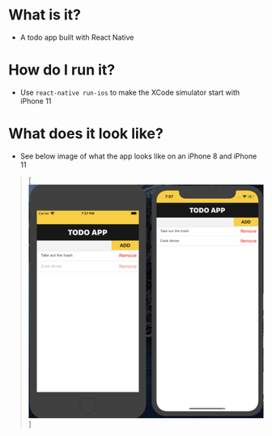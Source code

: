 # What is it?

- A todo app built with React Native

# How do I run it?

- Use `react-native run-ios` to make the XCode simulator start with iPhone 11

# What does it look like?

- See below image of what the app looks like on an iPhone 8 and iPhone 11

> [![javascript dark](/screenshots/todo_app.png)]
